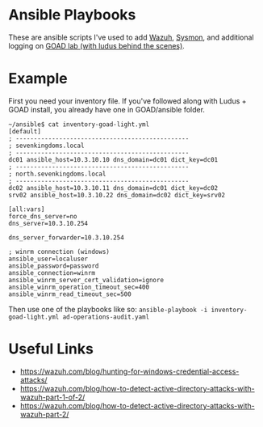 # Ansible Playbooks
These are ansible scripts I've used to add [Wazuh](https://wazuh.com/), [Sysmon](https://learn.microsoft.com/en-us/sysinternals/downloads/sysmon), and additional logging on [GOAD lab (with ludus behind the scenes)](https://docs.ludus.cloud/docs/environment-guides/goad).
# Example
First you need your inventory file. If you've followed along with Ludus + GOAD install, you already have one in GOAD/ansible folder. 
```
~/ansible$ cat inventory-goad-light.yml 
[default]
; ------------------------------------------------
; sevenkingdoms.local
; ------------------------------------------------
dc01 ansible_host=10.3.10.10 dns_domain=dc01 dict_key=dc01
; ------------------------------------------------
; north.sevenkingdoms.local
; ------------------------------------------------
dc02 ansible_host=10.3.10.11 dns_domain=dc01 dict_key=dc02
srv02 ansible_host=10.3.10.22 dns_domain=dc02 dict_key=srv02

[all:vars]
force_dns_server=no
dns_server=10.3.10.254

dns_server_forwarder=10.3.10.254

; winrm connection (windows)
ansible_user=localuser
ansible_password=password
ansible_connection=winrm
ansible_winrm_server_cert_validation=ignore
ansible_winrm_operation_timeout_sec=400
ansible_winrm_read_timeout_sec=500
```
Then use one of the playbooks like so:
`ansible-playbook -i inventory-goad-light.yml ad-operations-audit.yaml`

# Useful Links
- https://wazuh.com/blog/hunting-for-windows-credential-access-attacks/
- https://wazuh.com/blog/how-to-detect-active-directory-attacks-with-wazuh-part-1-of-2/
- https://wazuh.com/blog/how-to-detect-active-directory-attacks-with-wazuh-part-2/
